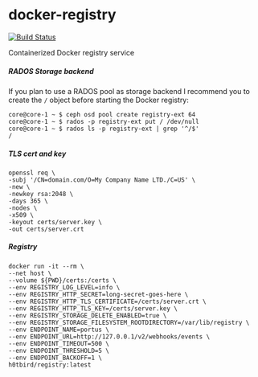 # docker-registry

[![Build Status](https://travis-ci.org/h0tbird/docker-registry.svg?branch=master)](https://travis-ci.org/h0tbird/docker-registry)

Containerized Docker registry service

##### RADOS Storage backend

If you plan to use a RADOS pool as storage backend I recommend you to create the `/` object before starting the Docker registry:

```
core@core-1 ~ $ ceph osd pool create registry-ext 64
core@core-1 ~ $ rados -p registry-ext put / /dev/null
core@core-1 ~ $ rados ls -p registry-ext | grep '^/$'
/
```

##### TLS cert and key

```
openssl req \
-subj '/CN=domain.com/O=My Company Name LTD./C=US' \
-new \
-newkey rsa:2048 \
-days 365 \
-nodes \
-x509 \
-keyout certs/server.key \
-out certs/server.crt
```

##### Registry

```
docker run -it --rm \
--net host \
--volume ${PWD}/certs:/certs \
--env REGISTRY_LOG_LEVEL=info \
--env REGISTRY_HTTP_SECRET=long-secret-goes-here \
--env REGISTRY_HTTP_TLS_CERTIFICATE=/certs/server.crt \
--env REGISTRY_HTTP_TLS_KEY=/certs/server.key \
--env REGISTRY_STORAGE_DELETE_ENABLED=true \
--env REGISTRY_STORAGE_FILESYSTEM_ROOTDIRECTORY=/var/lib/registry \
--env ENDPOINT_NAME=portus \
--env ENDPOINT_URL=http://127.0.0.1/v2/webhooks/events \
--env ENDPOINT_TIMEOUT=500 \
--env ENDPOINT_THRESHOLD=5 \
--env ENDPOINT_BACKOFF=1 \
h0tbird/registry:latest
```
